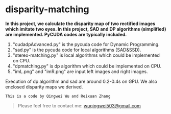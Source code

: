 # disparity-matching
  

**In this project, we calculate the disparity map of two rectified images which imitate two eyes. In this project, SAD and DP algorithms (simplified) are implemented. PyCUDA codes are typically included.**     
1. "cudadpAdvanced.py" is the pycuda code for Dynamic Programming.  
2. "sad.py" is the pycuda code for local algorithms (SAD&SSD).  
3. "stereo-matching.py" is local algorithms which could be implemented on CPU.  
4. "dpmatching.py" is dp algorithm which could be implemented on CPU.  
5. "imL.png" and "imR.png" are input left images and right images.    

Execution of dp algorithm and sad are around 0.2-0.4s on GPU. We also enclosed disparity maps we derived.
      
`This is a code by Qingwei Wu and Reixuan Zhang` 
> Please feel free to contact me: wuqingwei503@gmail.com

